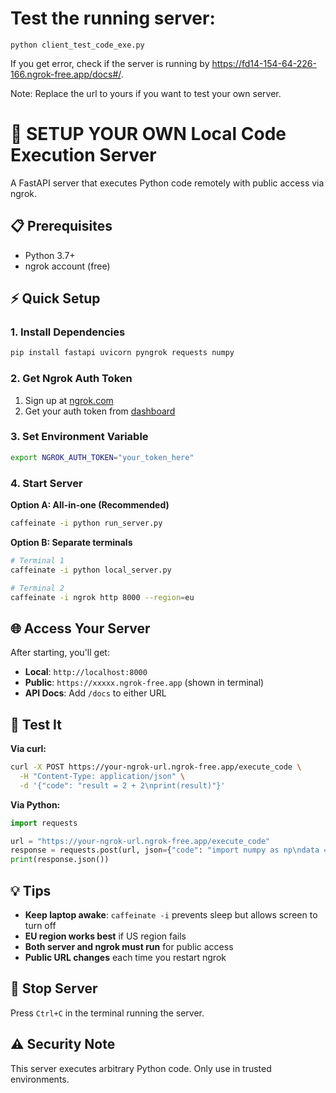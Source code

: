 # Test the running server:

```
python client_test_code_exe.py
```
If you get error, check if the server is running by
https://fd14-154-64-226-166.ngrok-free.app/docs#/.

Note: Replace the url to yours if you want to test your own server.

# 🚀 SETUP YOUR OWN Local Code Execution Server

A FastAPI server that executes Python code remotely with public access via ngrok.

## 📋 Prerequisites

- Python 3.7+
- ngrok account (free)

## ⚡ Quick Setup

### 1. Install Dependencies
```bash
pip install fastapi uvicorn pyngrok requests numpy
```

### 2. Get Ngrok Auth Token
1. Sign up at [ngrok.com](https://ngrok.com)
2. Get your auth token from [dashboard](https://dashboard.ngrok.com/get-started/your-authtoken)

### 3. Set Environment Variable
```bash
export NGROK_AUTH_TOKEN="your_token_here"
```

### 4. Start Server
**Option A: All-in-one (Recommended)**
```bash
caffeinate -i python run_server.py
```

**Option B: Separate terminals**
```bash
# Terminal 1
caffeinate -i python local_server.py

# Terminal 2  
caffeinate -i ngrok http 8000 --region=eu
```

## 🌐 Access Your Server

After starting, you'll get:
- **Local**: `http://localhost:8000`
- **Public**: `https://xxxxx.ngrok-free.app` (shown in terminal)
- **API Docs**: Add `/docs` to either URL

## 🧪 Test It

**Via curl:**
```bash
curl -X POST https://your-ngrok-url.ngrok-free.app/execute_code \
  -H "Content-Type: application/json" \
  -d '{"code": "result = 2 + 2\nprint(result)"}'
```

**Via Python:**
```python
import requests

url = "https://your-ngrok-url.ngrok-free.app/execute_code"
response = requests.post(url, json={"code": "import numpy as np\ndata = np.array([1,2,3])\nresult = data.mean()"})
print(response.json())
```

## 💡 Tips

- **Keep laptop awake**: `caffeinate -i` prevents sleep but allows screen to turn off
- **EU region works best** if US region fails
- **Both server and ngrok must run** for public access
- **Public URL changes** each time you restart ngrok

## 🛑 Stop Server

Press `Ctrl+C` in the terminal running the server.



## ⚠️ Security Note

This server executes arbitrary Python code. Only use in trusted environments.
